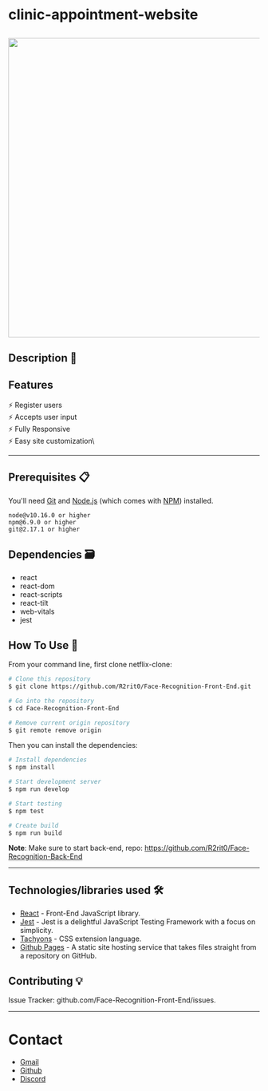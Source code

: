 # clinic-appointment-website

<h2 align="center">
  <img src="https://github.com/R2rit0/Face-Recognition-Front-End/blob/563c4616032f013e7120ad78cd11fa8ef3bfc3f2/public/Screenshot%202021-04-19%20090155.png" alt="" width="600px" />
  <br>
</h2>

## Description 📄


## Features
⚡️ Register users\
⚡️ Accepts user input\
⚡️ Fully Responsive\
⚡️ Easy site customization\

---

## Prerequisites 📋

You'll need [Git](https://git-scm.com) and [Node.js](https://nodejs.org/en/download/) (which comes with [NPM](http://npmjs.com)) installed.
```
node@v10.16.0 or higher
npm@6.9.0 or higher
git@2.17.1 or higher
```

## Dependencies 🗃️
- react
- react-dom
- react-scripts
- react-tilt
- web-vitals
- jest

## How To Use 🔧

From your command line, first clone netflix-clone:

```bash
# Clone this repository
$ git clone https://github.com/R2rit0/Face-Recognition-Front-End.git

# Go into the repository
$ cd Face-Recognition-Front-End

# Remove current origin repository
$ git remote remove origin
```

Then you can install the dependencies:

```bash
# Install dependencies
$ npm install

# Start development server
$ npm run develop

# Start testing
$ npm test

# Create build
$ npm run build
```

**Note**:
Make sure to start back-end, repo: https://github.com/R2rit0/Face-Recognition-Back-End 

---

## Technologies/libraries used 🛠️

- [React](https://es.reactjs.org/) - Front-End JavaScript library.
- [Jest](https://jestjs.io/) - Jest is a delightful JavaScript Testing Framework with a focus on simplicity.
- [Tachyons](https://tachyons.io/) - CSS extension language.
- [Github Pages](https://pages.github.com/) - A static site hosting service that takes files straight from a repository on GitHub.


## Contributing 💡
Issue Tracker: github.com/Face-Recognition-Front-End/issues.

---

# Contact 
- [Gmail](https://mail.google.com/mail/u/0/?fs=1&to=ArturoM.Ducasse@gmail.com&su=Job-related&tf=cm "Gmail direct link")
- [Github](https://github.com/R2rit0 "Github profile")
- [Discord](https://discordapp.com/users/362837852507209730/ "Discord profile")
